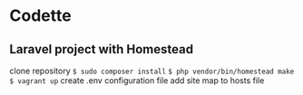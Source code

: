 # Codette

## Laravel project with Homestead

clone repository
`$ sudo composer install`
`$ php vendor/bin/homestead make`
`$ vagrant up`
create .env configuration file
add site map to hosts file